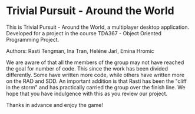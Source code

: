Trivial Pursuit - Around the World 
======

This is Trivial Pursuit - Around the World, a multiplayer desktop application. 
Developed for a project in the course TDA367 - Object Oriented Programming Project. 


Authors: 
Rasti Tengman, Ina Tran, Heléne Jarl, Emina Hromic 


We are aware of that all the members of the group may not have reached the goal for number of code. This since the work has been divided differently. Some have written more code, while others have written more on the RAD and SDD. An important addition is that Rasti has been the "cliff in the storm" and has practically carried the group over the finish line. We hope that you have indulgence with this as you review our project. 

Thanks in advance and enjoy the game! 
